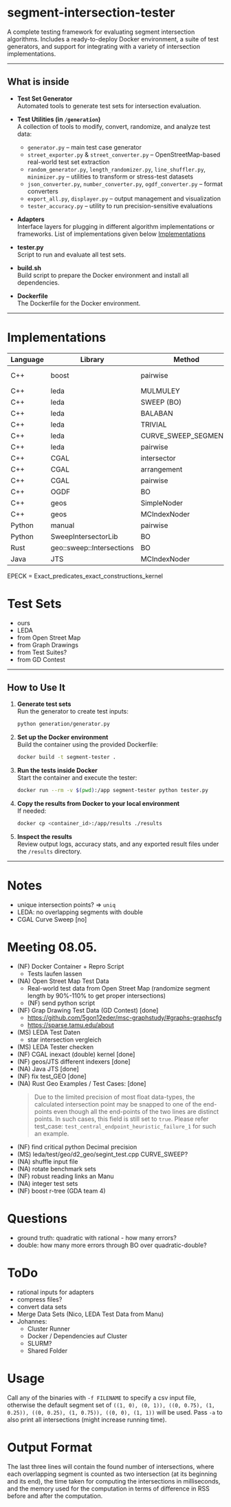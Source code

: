 # segment-intersection-tester

A complete testing framework for evaluating segment intersection algorithms.
Includes a ready-to-deploy Docker environment, a suite of test generators, and support for integrating with a variety of intersection implementations.

---

## What is inside

- **Test Set Generator**  
  Automated tools to generate test sets for intersection evaluation.

- **Test Utilities (in `/generation`)**  
  A collection of tools to modify, convert, randomize, and analyze test data:
  - `generator.py` – main test case generator
  - `street_exporter.py` & `street_converter.py` – OpenStreetMap-based real-world test set extraction
  - `random_generator.py`, `length_randomizer.py`, `line_shuffler.py`, `minimizer.py` – utilities to transform or stress-test datasets
  - `json_converter.py`, `number_converter.py`, `ogdf_converter.py` – format converters
  - `export_all.py`, `displayer.py` – output management and visualization
  - `tester_accuracy.py` – utility to run precision-sensitive evaluations

- **Adapters**  
  Interface layers for plugging in different algorithm implementations or frameworks. List of implementations given below [Implementations](#implementations)

- **tester.py**  
  Script to run and evaluate all test sets.

- **build.sh**  
  Build script to prepare the Docker environment and install all dependencies.

- **Dockerfile**  
  The Dockerfile for the Docker environment.

---

# Implementations

| Language | Library                   | Method               | Number Type                                   | Unique |
|----------|---------------------------|----------------------|-----------------------------------------------|--------|
| C++      | boost                     | pairwise             | {double, boost::multiprecision::mpq_rational} |        |
| C++      | leda                      | MULMULEY             | {double, leda rational}                       | U      |
| C++      | leda                      | SWEEP (BO)           | {double, leda rational}                       | U      |
| C++      | leda                      | BALABAN              | {double, leda rational}                       |        |
| C++      | leda                      | TRIVIAL              | {double, leda rational}                       |        |
| C++      | leda                      | CURVE_SWEEP_SEGMENTS | leda rational                                 | U      |
| C++      | leda                      | pairwise             | {double, leda rational}                       |        |
| C++      | CGAL                      | intersector          | {Simple_cartesian<double>, EPECK}             |        |
| C++      | CGAL                      | arrangement          | {Simple_cartesian<double>, EPECK}             | U      |
| C++      | CGAL                      | pairwise             | {Simple_cartesian<double>, EPECK}             |        |
| C++      | OGDF                      | BO                   | double                                        | U      |
| C++      | geos                      | SimpleNoder          | double                                        |        |
| C++      | geos                      | MCIndexNoder         | double                                        |        |
| Python   | manual                    | pairwise             | {Decimal 5 - 100, double, Fraction}           |        |
| Python   | SweepIntersectorLib       | BO                   | double                                        | U      |
| Rust     | geo::sweep::Intersections | BO                   | double                                        |        |
| Java     | JTS                       | MCIndexNoder         | double                                        |        |

EPECK = Exact_predicates_exact_constructions_kernel

# Test Sets

- ours
- LEDA
- from Open Street Map
- from Graph Drawings
- from Test Suites?
- from GD Contest

---

## How to Use It

1. **Generate test sets**  
   Run the generator to create test inputs:
   ```bash
   python generation/generator.py
   ```

2. **Set up the Docker environment**  
   Build the container using the provided Dockerfile:
   ```bash
   docker build -t segment-tester .
   ```

3. **Run the tests inside Docker**  
   Start the container and execute the tester:
   ```bash
   docker run --rm -v $(pwd):/app segment-tester python tester.py
   ```

4. **Copy the results from Docker to your local environment**  
   If needed:
   ```bash
   docker cp <container_id>:/app/results ./results
   ```

5. **Inspect the results**  
   Review output logs, accuracy stats, and any exported result files under the `/results` directory.


---

# Notes

- unique intersection points? => `uniq`
- LEDA: no overlapping segments with double
- CGAL Curve Sweep [no]

# Meeting 08.05.

- (NF) Docker Container + Repro Script
    - Tests laufen lassen
- (NA) Open Street Map Test Data
    - Real-world test data from Open Street Map (randomize segment length by 90%-110% to get proper intersections)
    - (NF) send python script
- (NF) Grap Drawing Test Data (GD Contest) [done]
    - https://github.com/5gon12eder/msc-graphstudy/#graphs-graphscfg
    - https://sparse.tamu.edu/about
- (MS) LEDA Test Daten
    - star intersection vergleich
- (MS) LEDA Tester checken
- (NF) CGAL inexact (double) kernel [done]
- (NF) geos/JTS different indexers [done]
- (NA) Java JTS [done]
- (NF) fix test_GEO [done]
- (NA) Rust Geo Examples / Test Cases: [done]
  > Due to the limited precision of most float data-types, the calculated intersection point may be snapped to one of
  the end-points even though all the end-points of the two lines are distinct points. In such cases, this field is still
  set to `true`. Please refer test_case: `test_central_endpoint_heuristic_failure_1` for such an example.
- (NF) find critical python Decimal precision
- (MS) leda/test/geo/d2_geo/segint_test.cpp CURVE_SWEEP?
- (NA) shuffle input file
- (NA) rotate benchmark sets
- (NF) robust reading links an Manu
- (NA) integer test sets
- (NF) boost r-tree (GDA team 4)

# Questions

- ground truth: quadratic with rational - how many errors?
- double: how many more errors through BO over quadratic-double?

# ToDo

- rational inputs for adapters
- compress files?
- convert data sets
- Merge Data Sets (Nico, LEDA Test Data from Manu)
- Johannes:
  - Cluster Runner
  - Docker / Dependencies auf Cluster
  - SLURM?
  - Shared Folder






# Usage

Call any of the binaries with `-f FILENAME` to specify a csv input file, otherwise the default segment set of
`((1, 0), (0, 1)),
((0, 0.75), (1, 0.25)),
((0, 0.25), (1, 0.75)),
((0, 0), (1, 1))`
will be used.
Pass `-a` to also print all intersections (might increase running time).

# Output Format

The last three lines will contain
the found number of intersections, where each overlapping segment is counted as two intersection (at its beginning and
its end),
the time taken for computing the intersections in milliseconds,
and the memory used for the computation in terms of difference in RSS before and after the computation.
